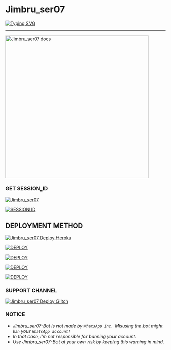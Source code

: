# Jimbru_ser07

 [![Typing SVG](https://readme-typing-svg.demolab.com/?lines=🌟Hi+Mwone🌟;I'M+Jimbru_ser07;ENJOY+WHATSAPP+BOT+WITH+PREMIUM-FEATURES🚀;🤟🏽WITH+BEST+FEATURES🔥;CREATED+BY+JIMBRU-SER+THANKS)](https://git.io/typing-svg)
</p>

---
<p align="left">
    <img alt="Jimbru_ser07 docs" height="450" src="https://i.imgur.com/6Myxvw9.jpeg">
  </a>
</p>

### GET SESSION_ID 
<left>
<a href="https://github.com/Jimbruttancalicut/Jimbru_ser07/fork"><img title="Jimbru_ser07" src="https://img.shields.io/badge/FORK Jimbru_ser07-h?color=blue&style=for-the-badge&logo=msi"></a>  
 
 <a href="session link"><img title="SESSION ID" src="https://img.shields.io/badge/CONNECT TO SERVER -h?color=blue&style=for-the-badge&logo=msi"></a>

## DEPLOYMENT METHOD
<a href="https://heroku.com/deploy?template=https://github.com/Jimbruttancalicut/Jimbru_ser07"><img title="Jimbru_ser07 Deploy Heroku" src="https://img.shields.io/badge/DEPLOY HEROKU-h?color=blue&style=for-the-badge&logo=heroku"></a> 

<a href='https://repl.it/github/Jimbruttancalicut/Jimbru_ser07' target="_blank"><img alt='DEPLOY' src='https://img.shields.io/badge/-DEPLOY REPLIT-blue?style=for-the-badge&logo=replit&logoColor=white'/></a>

<a href='https://railway.app/new/template/sRBrec' target="_blank"><img alt='DEPLOY' src='https://img.shields.io/badge/DEPLOY RAILWAY -h?color=blue&style=for-the-badge&logo=railway'/></a>

<a href='https://dashboard.render.com' target="_blank"><img alt='DEPLOY' src='https://img.shields.io/badge/DEPLOY RENDER -h?color=blue&style=for-the-badge&logo=render'/></a>

<a href='https://www.koyeb.com' target="_blank"><img alt='DEPLOY' src='https://img.shields.io/badge/DEPLOY KEYOB -h?color=blue&style=for-the-badge&logo=koyeb'/></a>

 ### SUPPORT CHANNEL
<a href="https://whatsapp.com/channel/0029VaZlD9sHltY52Bg1Vy2k"><img title="Jimbru_ser07 Deploy Glitch" src="https://img.shields.io/badge/WHATSAPP CHANNEL-h?color=blue&style=for-the-badge&logo=whatsapp"></a>
   
### NOTICE
- *Jimbru_ser07-Bot is not made by `WhatsApp Inc.`  Misusing the bot might `ban` your `WhatsApp account!`*
- *In that case, I'm not responsible for banning your account.*
- *Use Jimbru_ser07-Bot at your own risk by keeping this warning in mind.*
